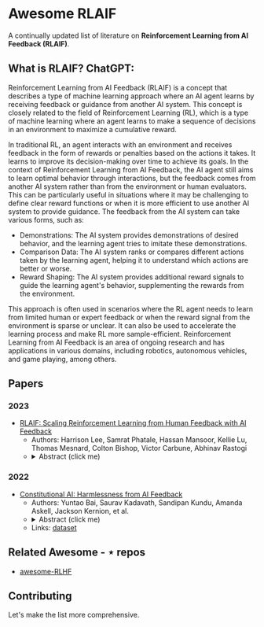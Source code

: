 # Awesome RLAIF
A continually updated list of literature on **Reinforcement Learning from AI Feedback (RLAIF)**.

## What is RLAIF? ChatGPT: 
Reinforcement Learning from AI Feedback (RLAIF) is a concept that describes a type of machine learning approach where an AI agent learns by receiving feedback or guidance from another AI system. This concept is closely related to the field of Reinforcement Learning (RL), which is a type of machine learning where an agent learns to make a sequence of decisions in an environment to maximize a cumulative reward.

In traditional RL, an agent interacts with an environment and receives feedback in the form of rewards or penalties based on the actions it takes. It learns to improve its decision-making over time to achieve its goals. In the context of Reinforcement Learning from AI Feedback, the AI agent still aims to learn optimal behavior through interactions, but the feedback comes from another AI system rather than from the environment or human evaluators. This can be particularly useful in situations where it may be challenging to define clear reward functions or when it is more efficient to use another AI system to provide guidance. The feedback from the AI system can take various forms, such as:
- Demonstrations: The AI system provides demonstrations of desired behavior, and the learning agent tries to imitate these demonstrations.
- Comparison Data: The AI system ranks or compares different actions taken by the learning agent, helping it to understand which actions are better or worse.
- Reward Shaping: The AI system provides additional reward signals to guide the learning agent's behavior, supplementing the rewards from the environment.

This approach is often used in scenarios where the RL agent needs to learn from limited human or expert feedback or when the reward signal from the environment is sparse or unclear. It can also be used to accelerate the learning process and make RL more sample-efficient. Reinforcement Learning from AI Feedback is an area of ongoing research and has applications in various domains, including robotics, autonomous vehicles, and game playing, among others.

## Papers
### 2023
- [RLAIF: Scaling Reinforcement Learning from Human Feedback with AI Feedback](https://arxiv.org/abs/2309.00267)
  - Authors: Harrison Lee, Samrat Phatale, Hassan Mansoor, Kellie Lu, Thomas Mesnard, Colton Bishop, Victor Carbune, Abhinav Rastogi
  - <details> <summary>Abstract (click me)</summary> Reinforcement learning from human feedback (RLHF) is effective at aligning large language models (LLMs) to human preferences, but gathering high quality human preference labels is a key bottleneck. We conduct a head-to-head comparison of RLHF vs. RL from AI Feedback (RLAIF) - a technique where preferences are labeled by an off-the-shelf LLM in lieu of humans, and we find that they result in similar improvements. On the task of summarization, human evaluators prefer generations from both RLAIF and RLHF over a baseline supervised fine-tuned model in ~70% of cases. Furthermore, when asked to rate RLAIF vs. RLHF summaries, humans prefer both at equal rates. These results suggest that RLAIF can yield human-level performance, offering a potential solution to the scalability limitations of RLHF. </details>

### 2022
- [Constitutional AI: Harmlessness from AI Feedback](https://arxiv.org/abs/2212.08073)
  - Authors: Yuntao Bai, Saurav Kadavath, Sandipan Kundu, Amanda Askell, Jackson Kernion, et al.
  - <details> <summary>Abstract (click me)</summary> As AI systems become more capable, we would like to enlist their help to supervise other AIs. We experiment with methods for training a harmless AI assistant through self-improvement, without any human labels identifying harmful outputs. The only human oversight is provided through a list of rules or principles, and so we refer to the method as 'Constitutional AI'. The process involves both a supervised learning and a reinforcement learning phase. In the supervised phase we sample from an initial model, then generate self-critiques and revisions, and then finetune the original model on revised responses. In the RL phase, we sample from the finetuned model, use a model to evaluate which of the two samples is better, and then train a preference model from this dataset of AI preferences. We then train with RL using the preference model as the reward signal, i.e. we use 'RL from AI Feedback' (RLAIF). As a result we are able to train a harmless but non-evasive AI assistant that engages with harmful queries by explaining its objections to them. Both the SL and RL methods can leverage chain-of-thought style reasoning to improve the human-judged performance and transparency of AI decision making. These methods make it possible to control AI behavior more precisely and with far fewer human labels.  </details>
  - Links: [dataset](https://github.com/anthropics/ConstitutionalHarmlessnessPaper)

## Related Awesome - $\star$ repos
- [awesome-RLHF](https://github.com/opendilab/awesome-RLHF/tree/main)

## Contributing
Let's make the list more comprehensive. 



